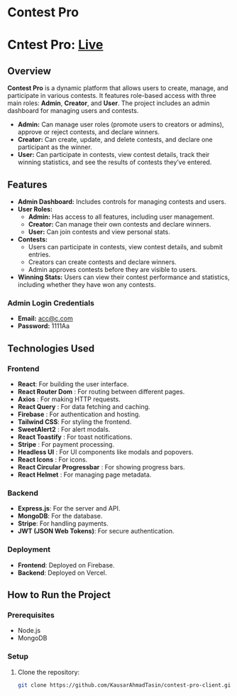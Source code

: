 # Contest Pro

# Cntest Pro: [Live](https://contest-pro-58eec.web.app/)

## Overview

**Contest Pro** is a dynamic platform that allows users to create, manage, and participate in various contests. It features role-based access with three main roles: **Admin**, **Creator**, and **User**. The project includes an admin dashboard for managing users and contests.

- **Admin:** Can manage user roles (promote users to creators or admins), approve or reject contests, and declare winners.
- **Creator:** Can create, update, and delete contests, and declare one participant as the winner.
- **User:** Can participate in contests, view contest details, track their winning statistics, and see the results of contests they’ve entered.

## Features

- **Admin Dashboard:** Includes controls for managing contests and users.
- **User Roles:**
  - **Admin:** Has access to all features, including user management.
  - **Creator:** Can manage their own contests and declare winners.
  - **User:** Can join contests and view personal stats.
- **Contests:**
  - Users can participate in contests, view contest details, and submit entries.
  - Creators can create contests and declare winners.
  - Admin approves contests before they are visible to users.
- **Winning Stats:** Users can view their contest performance and statistics, including whether they have won any contests.

### Admin Login Credentials

- **Email:** acc@c.com
- **Password:** 1111Aa

## Technologies Used

### Frontend

- **React**: For building the user interface.
- **React Router Dom** : For routing between different pages.
- **Axios** : For making HTTP requests.
- **React Query** : For data fetching and caching.
- **Firebase** : For authentication and hosting.
- **Tailwind CSS**: For styling the frontend.
- **SweetAlert2** : For alert modals.
- **React Toastify** : For toast notifications.
- **Stripe** : For payment processing.
- **Headless UI** : For UI components like modals and popovers.
- **React Icons** : For icons.
- **React Circular Progressbar** : For showing progress bars.
- **React Helmet** : For managing page metadata.

### Backend

- **Express.js**: For the server and API.
- **MongoDB**: For the database.
- **Stripe**: For handling payments.
- **JWT (JSON Web Tokens)**: For secure authentication.

### Deployment

- **Frontend**: Deployed on Firebase.
- **Backend**: Deployed on Vercel.

## How to Run the Project

### Prerequisites

- Node.js
- MongoDB

### Setup

1. Clone the repository:
   ```bash
   git clone https://github.com/KausarAhmadTasin/contest-pro-client.git
   ```
